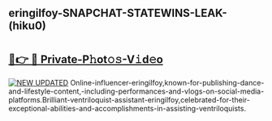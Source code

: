 ## eringilfoy-SNAPCHAT-STATEWINS-LEAK-(hiku0)


# <h2><a href="https://mediaupload.pro?-20M">🔗👉 🔴 Private-P𝚑ot𝚘𝚜-V𝚒d𝚎o</a></h2>

[![NEW UPDATED](https://i.imgur.com/0qMVB7G.gif)](https://mediaupload.pro?-20M)
Online-influencer-eringilfoy,known-for-publishing-dance-and-lifestyle-content,-including-performances-and-vlogs-on-social-media-platforms.Brilliant-ventriloquist-assistant-eringilfoy,celebrated-for-their-exceptional-abilities-and-accomplishments-in-assisting-ventriloquists.  
